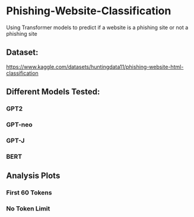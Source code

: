 # Phishing-Website-Classification
Using Transformer models to predict if a website is a phishing site or not a phishing site

## Dataset: 
https://www.kaggle.com/datasets/huntingdata11/phishing-website-html-classification

## Different Models Tested:

### GPT2

### GPT-neo

### GPT-J

### BERT

## Analysis Plots 

### First 60 Tokens

### No Token Limit
